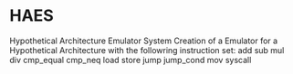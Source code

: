 # HAES

Hypothetical Architecture Emulator System
Creation of a Emulator for a Hypothetical Architecture with the followring instruction set:
add
sub
mul
div
cmp_equal
cmp_neq
load
store
jump
jump_cond
mov
syscall

